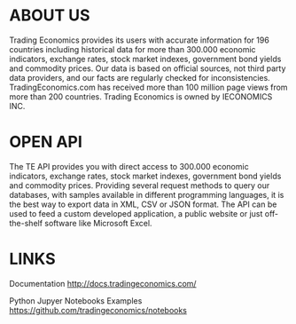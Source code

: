# ABOUT US

Trading Economics provides its users with accurate information for 196 countries including historical data for more than 300.000 economic indicators, exchange rates, stock market indexes, government bond yields and commodity prices. Our data is based on official sources, not third party data providers, and our facts are regularly checked for inconsistencies. TradingEconomics.com has received more than 100 million page views from more than 200 countries. Trading Economics is owned by IECONOMICS INC.

# OPEN API

The TE API provides you with direct access to 300.000 economic indicators, exchange rates, stock market indexes, government bond yields and commodity prices. Providing several request methods to query our databases, with samples available in different programming languages, it is the best way to export data in XML, CSV or JSON format. The API can be used to feed a custom developed application, a public website or just off-the-shelf software like Microsoft Excel.

# LINKS

Documentation
http://docs.tradingeconomics.com/


Python Jupyer Notebooks Examples
https://github.com/tradingeconomics/notebooks





